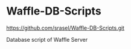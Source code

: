 # Waffle-DB-Scripts
https://github.com/srasel/Waffle-DB-Scripts.git

Database script of Waffle Server
